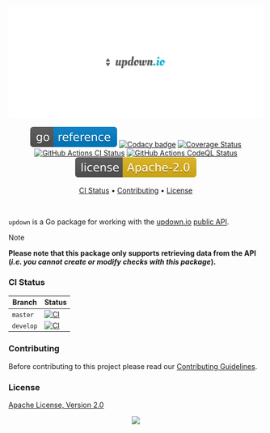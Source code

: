 <p align="center"><a href="#readme"><img src=".github/images/card.svg"/></a></p>

<p align="center">
  <a href="https://kaos.sh/g/updown"><img src=".github/images/godoc.svg"/></a>
  <a href="https://kaos.sh/y/updown"><img src="https://kaos.sh/y/4f16987e540642958b345e5d8f4b5b1b.svg" alt="Codacy badge" /></a>
  <a href="https://kaos.sh/c/updown"><img src="https://kaos.sh/c/updown.svg" alt="Coverage Status" /></a>
  <a href="https://kaos.sh/w/updown/ci"><img src="https://kaos.sh/w/updown/ci.svg" alt="GitHub Actions CI Status" /></a>
  <a href="https://kaos.sh/w/updown/codeql"><img src="https://kaos.sh/w/updown/codeql.svg" alt="GitHub Actions CodeQL Status" /></a>
  <a href="#license"><img src=".github/images/license.svg"/></a>
</p>

<p align="center"><a href="#ci-status">CI Status</a> • <a href="#contributing">Contributing</a> • <a href="#license">License</a></p>

<br/>

`updown` is a Go package for working with the [updown.io](https://updown.io) [public API](https://updown.io/api).

> [!NOTE]
> **Please note that this package only supports retrieving data from the API (_i.e. you cannot create or modify checks with this package_).**

### CI Status

| Branch | Status |
|--------|----------|
| `master` | [![CI](https://kaos.sh/w/updown/ci.svg?branch=master)](https://kaos.sh/w/updown/ci?query=branch:master) |
| `develop` | [![CI](https://kaos.sh/w/updown/ci.svg?branch=develop)](https://kaos.sh/w/updown/ci?query=branch:develop) |

### Contributing

Before contributing to this project please read our [Contributing Guidelines](https://github.com/essentialkaos/contributing-guidelines#contributing-guidelines).

### License

[Apache License, Version 2.0](http://www.apache.org/licenses/LICENSE-2.0)

<p align="center"><a href="https://essentialkaos.com"><img src="https://gh.kaos.st/ekgh.svg"/></a></p>
